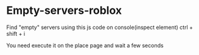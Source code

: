 # Empty-servers-roblox
Find "empty" servers using this js code on console(inspect element)  ctrl + shift + i

You need execute it on the place page and wait a few seconds
